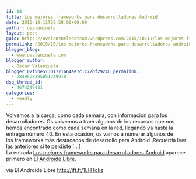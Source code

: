 ```yaml
---
id: 18
title: Los mejores frameworks para desarrolladores Android
date: 2015-10-11T20:58:00+00:00
author: ovalenzuela
layout: post
guid: https://ovalenzueladotcom.wordpress.com/2015/10/11/los-mejores-frameworks-para-desarrolladores-android
permalink: /2015/10/los-mejores-frameworks-para-desarrolladores-android.html
blogger_blog:
  - www.ovalenzuela.com
blogger_author:
  - Oscar Valenzuela
blogger_02f5be51301771664ae7c1c72bf29246_permalink:
  - 2840525185051249918
dsq_thread_id:
  - 4674299431
categories:
  - Feedly
---
```

Volvemos a la carga, como cada semana, con información para los desarrolladores. Os volvemos a traer algunos de los recursos que nos hemos encontrado como cada semana en la red, llegando ya hasta la entrega número 40. En esta ocasión, os vamos a numerar algunos de los frameworks más destacados de desarrollo para Android ¡Recuerda leer las anteriores si te perdiste […]  
La entrada <a href="http://ift.tt/1LeobzL" rel="nofollow">Los mejores frameworks para desarrolladores Android</a> aparece primero en <a href="http://ift.tt/rvSjNz" rel="nofollow">El Androide Libre</a>.

via El Androide Libre http://ift.tt/1LHTokz